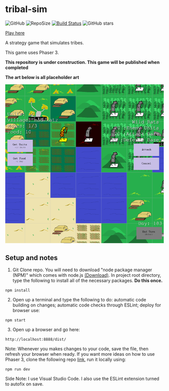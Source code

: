 # tribal-sim
![GitHub](https://img.shields.io/github/license/LK00100100/tribal-sim.svg)
![RepoSize](https://img.shields.io/github/repo-size/LK00100100/tribal-sim.svg)
[![Build Status](https://travis-ci.org/LK00100100/tribal-sim.svg?branch=master)](https://travis-ci.org/LK00100100/tribal-sim)
![GitHub stars](https://img.shields.io/github/stars/LK00100100/tribal-sim.svg?style=social)

[Play here](https://tribal-sim.firebaseapp.com/)

A strategy game that simulates tribes.

This game uses Phaser 3.

**This repository is under construction. This game will be published when completed**

**The art below is all placeholder art**

![alt text](https://raw.githubusercontent.com/LK00100100/tribal-sim/master/tribal-sim-screenshot.PNG "Demo")

## Setup and notes
1) Git Clone repo. You will need to download "node package manager (NPM)" which comes with node.js [(Download)](https://nodejs.org/en/download/). In project root directory, type the following to install all of the necessary packages. **Do this once.**

```
npm install 
```
2) Open up a terminal and type the following to do: automatic code building on changes; automatic code checks through ESLint; deploy for browser use:
```
npm start
```
3) Open up a browser and go here:
```
http://localhost:8888/dist/
```
Note: Whenever you makes changes to your code, save the file, then refresh your browser when ready.
If you want more ideas on how to use Phaser 3, clone the following repo [link](https://github.com/photonstorm/phaser3-examples), run it locally using:
```
npm run dev
```
Side Note: I use Visual Studio Code. I also use the ESLint extension turned to autofix on save.
